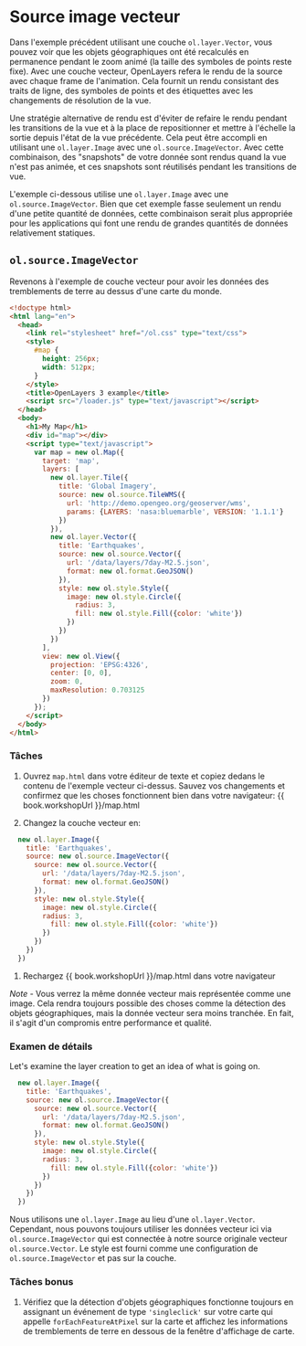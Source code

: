 # Source image vecteur

Dans l'exemple précédent utilisant une couche `ol.layer.Vector`, vous pouvez voir que les objets géographiques ont été recalculés en permanence pendant le zoom animé (la taille des symboles de points reste fixe).  Avec une couche vecteur, OpenLayers refera le rendu de la source avec chaque frame de l'animation.  Cela fournit un rendu consistant des traits de ligne, des symboles de points  et des étiquettes avec les changements de résolution de la vue.

Une stratégie alternative de rendu est d'éviter de refaire le rendu pendant les transitions de la vue et à la place de repositionner et mettre à l'échelle la sortie depuis l'état de la vue précédente.  Cela peut être accompli en utilisant une `ol.layer.Image` avec une `ol.source.ImageVector`.  Avec cette combinaison, des "snapshots" de votre donnée sont rendus quand la vue n'est pas animée, et ces snapshots sont réutilisés pendant les transitions de vue.

L'exemple ci-dessous utilise une `ol.layer.Image` avec une `ol.source.ImageVector`.  Bien que cet exemple fasse seulement un rendu d'une petite quantité de données, cette combinaison serait plus appropriée pour les applications qui font une rendu de grandes quantités de données relativement statiques.

## `ol.source.ImageVector`

Revenons à l'exemple de couche vecteur pour avoir les données des tremblements de terre au dessus d'une carte du monde.

```html
<!doctype html>
<html lang="en">
  <head>
    <link rel="stylesheet" href="/ol.css" type="text/css">
    <style>
      #map {
        height: 256px;
        width: 512px;
      }
    </style>
    <title>OpenLayers 3 example</title>
    <script src="/loader.js" type="text/javascript"></script>
  </head>
  <body>
    <h1>My Map</h1>
    <div id="map"></div>
    <script type="text/javascript">
      var map = new ol.Map({
        target: 'map',
        layers: [
          new ol.layer.Tile({
            title: 'Global Imagery',
            source: new ol.source.TileWMS({
              url: 'http://demo.opengeo.org/geoserver/wms',
              params: {LAYERS: 'nasa:bluemarble', VERSION: '1.1.1'}
            })
          }),
          new ol.layer.Vector({
            title: 'Earthquakes',
            source: new ol.source.Vector({
              url: '/data/layers/7day-M2.5.json',
              format: new ol.format.GeoJSON()
            }),
            style: new ol.style.Style({
              image: new ol.style.Circle({
                radius: 3,
                fill: new ol.style.Fill({color: 'white'})
              })
            })
          })
        ],
        view: new ol.View({
          projection: 'EPSG:4326',
          center: [0, 0],
          zoom: 0,
          maxResolution: 0.703125
        })
      });
    </script>
  </body>
</html>
```

### Tâches

1. Ouvrez `map.html` dans votre éditeur de texte et copiez dedans le contenu de l'exemple vecteur ci-dessus. Sauvez vos changements et confirmez que les choses fonctionnent bien dans votre navigateur: {{ book.workshopUrl }}/map.html

1. Changez la couche vecteur en:

  ```js
    new ol.layer.Image({
      title: 'Earthquakes',
      source: new ol.source.ImageVector({
        source: new ol.source.Vector({
          url: '/data/layers/7day-M2.5.json',
          format: new ol.format.GeoJSON()
        }),
        style: new ol.style.Style({
          image: new ol.style.Circle({
          radius: 3,
            fill: new ol.style.Fill({color: 'white'})
          })
        })
      })
    })
  ```

1. Rechargez {{ book.workshopUrl }}/map.html dans votre navigateur

  *Note* - Vous verrez la même donnée vecteur mais représentée comme une image. Cela rendra toujours possible des choses comme la détection des objets géographiques, mais la donnée vecteur sera moins tranchée. En fait, il s'agit d'un compromis entre performance et qualité.

### Examen de détails

Let's examine the layer creation to get an idea of what is going on.

```js
  new ol.layer.Image({
    title: 'Earthquakes',
    source: new ol.source.ImageVector({
      source: new ol.source.Vector({
        url: '/data/layers/7day-M2.5.json',
        format: new ol.format.GeoJSON()
      }),
      style: new ol.style.Style({
        image: new ol.style.Circle({
        radius: 3,
          fill: new ol.style.Fill({color: 'white'})
        })
      })
    })
  })
```

Nous utilisons une `ol.layer.Image` au lieu d'une `ol.layer.Vector`. Cependant, nous pouvons toujours utiliser les données vecteur ici via `ol.source.ImageVector` qui est connectée à notre source originale vecteur `ol.source.Vector`. Le style est fourni comme une configuration de `ol.source.ImageVector` et pas sur la couche.

### Tâches bonus

1. Vérifiez que la détection d'objets géographiques fonctionne toujours en assignant un événement de type `'singleclick'` sur votre carte qui appelle `forEachFeatureAtPixel` sur la carte et affichez les informations de tremblements de terre en dessous de la fenêtre d'affichage de carte.
